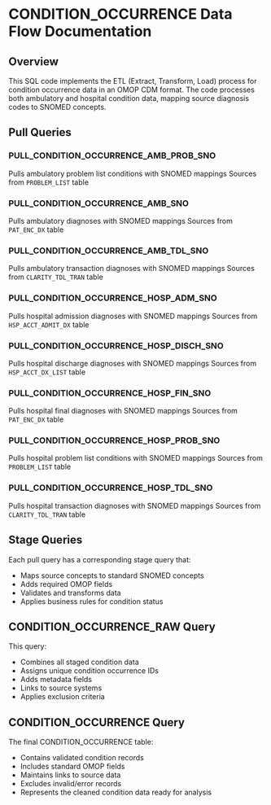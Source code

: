 # CONDITION_OCCURRENCE Data Flow Documentation

## Overview
This SQL code implements the ETL (Extract, Transform, Load) process for condition occurrence data in an OMOP CDM format. The code processes both ambulatory and hospital condition data, mapping source diagnosis codes to SNOMED concepts.

## Pull Queries

### PULL_CONDITION_OCCURRENCE_AMB_PROB_SNO
Pulls ambulatory problem list conditions with SNOMED mappings
Sources from `PROBLEM_LIST` table

### PULL_CONDITION_OCCURRENCE_AMB_SNO
Pulls ambulatory diagnoses with SNOMED mappings
Sources from `PAT_ENC_DX` table

### PULL_CONDITION_OCCURRENCE_AMB_TDL_SNO
Pulls ambulatory transaction diagnoses with SNOMED mappings
Sources from `CLARITY_TDL_TRAN` table

### PULL_CONDITION_OCCURRENCE_HOSP_ADM_SNO
Pulls hospital admission diagnoses with SNOMED mappings
Sources from `HSP_ACCT_ADMIT_DX` table

### PULL_CONDITION_OCCURRENCE_HOSP_DISCH_SNO
Pulls hospital discharge diagnoses with SNOMED mappings
Sources from `HSP_ACCT_DX_LIST` table

### PULL_CONDITION_OCCURRENCE_HOSP_FIN_SNO
Pulls hospital final diagnoses with SNOMED mappings
Sources from `PAT_ENC_DX` table

### PULL_CONDITION_OCCURRENCE_HOSP_PROB_SNO
Pulls hospital problem list conditions with SNOMED mappings
Sources from `PROBLEM_LIST` table

### PULL_CONDITION_OCCURRENCE_HOSP_TDL_SNO
Pulls hospital transaction diagnoses with SNOMED mappings
Sources from `CLARITY_TDL_TRAN` table

## Stage Queries
Each pull query has a corresponding stage query that:

- Maps source concepts to standard SNOMED concepts
- Adds required OMOP fields
- Validates and transforms data
- Applies business rules for condition status

## CONDITION_OCCURRENCE_RAW Query
This query:

- Combines all staged condition data
- Assigns unique condition occurrence IDs
- Adds metadata fields
- Links to source systems
- Applies exclusion criteria

## CONDITION_OCCURRENCE Query
The final CONDITION_OCCURRENCE table:

- Contains validated condition records
- Includes standard OMOP fields
- Maintains links to source data
- Excludes invalid/error records
- Represents the cleaned condition data ready for analysis
